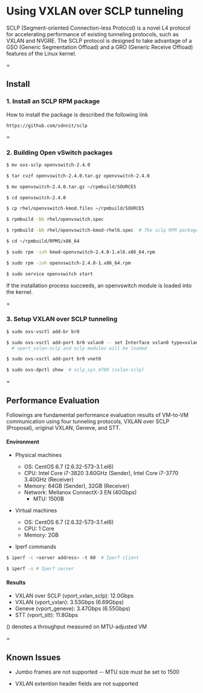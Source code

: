 Using VXLAN over SCLP tunneling
===============================

SCLP (Segment-oriented Connection-less Protocol) is a novel L4 protocol
for accelerating performance of existing tunneling protocols, such as
VXLAN and NVGRE. The SCLP protocol is designed to take advantage of
a GSO (Generic Segmentation Offload) and a GRO (Generic Receive Offload)
features of the Linux kernel.


=
## Install

### 1. Install an SCLP RPM package

How to install the package is described the following link

    https://github.com/sdnnit/sclp


=
### 2. Building Open vSwitch packages

```sh
$ mv ovs-sclp openvswitch-2.4.0

$ tar cvzf openvswitch-2.4.0.tar.gz openvswitch-2.4.0

$ mv openvswitch-2.4.0.tar.gz ~/rpmbuild/SOURCES

$ cd openvswitch-2.4.0

$ cp rhel/openvswitch-kmod.files ~/rpmbuild/SOURCES

$ rpmbuild -bb rhel/openvswitch.spec

$ rpmbuild -bb rhel/openvswitch-kmod-rhel6.spec  # The sclp RPM package must be installed in advance

$ cd ~/rpmbuild/RPMS/x86_64

$ sudo rpm -ivh kmod-openvswitch-2.4.0-1.el6.x86_64.rpm

$ sudo rpm -ivh openvswitch-2.4.0-1.x86_64.rpm

$ sudo service openvswitch start
```

If the installation process succeeds, an openvswitch module is loaded into the kernel.


=
### 3. Setup VXLAN over SCLP tunneling


```sh
$ sudo ovs-vsctl add-br br0

$ sudo ovs-vsctl add-port br0 vxlan0 -- set Interface vxlan0 type=vxlan-sclp options:remote_ip=x.x.x.x
  # vport_vxlan-sclp and sclp modules will be loaded

$ sudo ovs-vsctl add-port br0 vnet0

$ sudo ovs-dpctl show  # sclp_sys_4789 (vxlan-sclp)
```


=
## Performance Evaluation

Followings are fundamental performance evaluation results of VM-to-VM communication using
four tunneling protocols, VXLAN over SCLP (Proposal), original VXLAN, Geneve, and STT.

#### Environment
* Physical machines
  * OS: CentOS 6.7 (2.6.32-573-3.1.el6)
  * CPU: Intel Core i7-3820 3.60GHz (Sender), Intel Core i7-3770 3.40GHz (Receiver)
  * Memory: 64GB (Sender), 32GB (Receiver)
  * Network: Mellanox ConnectX-3 EN (40Gbps)
    * MTU: 1500B

* Virtual machines
  * OS: CentOS 6.7 (2.6.32-573-3.1.el6)
  * CPU: 1 Core
  * Memory: 2GB

* Iperf commands
```sh
$ iperf -c <server address> -t 60  # Iperf client
```
```sh
$ iperf -s # Iperf server
```

#### Results

- VXLAN over SCLP (vport_vxlan_sclp): 12.0Gbps
- VXLAN (vport_vxlan): 3.53Gbps (6.69Gbps)
- Geneve (vport_geneve): 3.47Gbps (6.55Gbps)
- STT (vport_stt): 11.8Gbps

 () denotes a throughput measured on MTU-adjusted VM  


=
## Known Issues

- Jumbo frames are not supported
-- MTU size must be set to 1500

- VXLAN extention header fields are not supported
